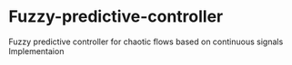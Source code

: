 # Fuzzy-predictive-controller
Fuzzy predictive controller for chaotic flows based on continuous signals Implementaion
